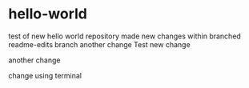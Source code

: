 # hello-world
test of new hello world repository
made new changes within branched readme-edits branch
another change
Test new change 

another change

change using terminal